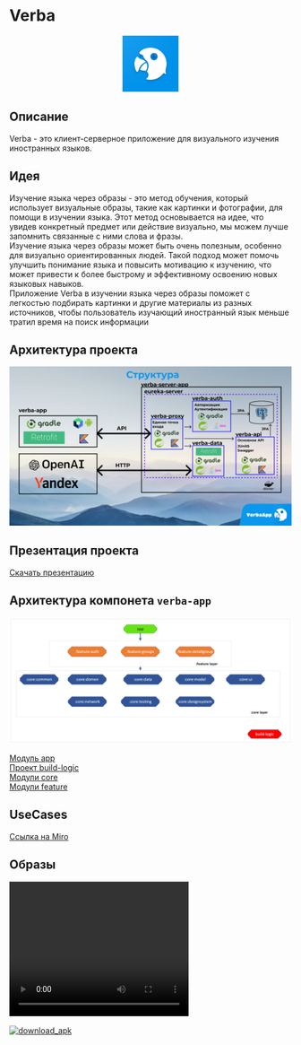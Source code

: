 # Verba

<div id="header" align="center">
  <img src="image/icon.png" width="100"/>
</div>


## Описание
Verba - это клиент-серверное приложение для визуального изучения иностранных языков.
## Идея
Изучение языка через образы - это метод обучения, который использует визуальные образы, такие как картинки и фотографии, для помощи в изучении языка. Этот метод основывается на идее, что увидев конкретный предмет или действие визуально, мы можем лучше запомнить связанные с ними слова и фразы.  
Изучение языка через образы может быть очень полезным, особенно для визуально ориентированных людей. Такой подход может помочь улучшить понимание языка и повысить мотивацию к изучению, что может привести к более быстрому и эффективному освоению новых языковых навыков.  
Приложение Verba в изучении языка через образы поможет с легкостью подбирать картинки и другие материалы из разных источников, чтобы пользователь изучающий иностранный язык меньше тратил время на поиск информации  

## Архитектура проекта

![img.png](image/structure_project.png)

## Презентация проекта

[Скачать презентацию](image/slide.pdf)

## Архитектура компонета `verba-app`

![icon_verba](image/architecture.png)

[Модуль app](/app/README.md)  
[Проект build-logic](/build-logic/README.md)  
[Модули core](/core/README.md)  
[Модули feature](/feature/README.md)

## UseCases

[Ссылка на Miro](https://miro.com/app/board/uXjVMeAQjCg=/?share_link_id=479259400433)

## Образы

<video width="320" height="240" controls>
  <source src="image/video.mp4" type="video/mp4">
</video>

[![download_apk](https://static.tildacdn.com/tild3932-6239-4336-a430-373961616430/android_xvision2.png)](https://drive.google.com/file/d/1lOYrvLLY3JGLDOXzbfK5hAL2IA4gnbLJ/view?usp=sharing)